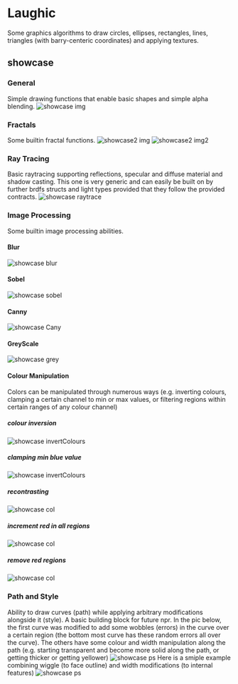# Laughic

Some graphics algorithms to draw circles, ellipses, rectangles, lines, triangles (with barry-centeric coordinates) and applying textures.

## showcase

### General
Simple drawing functions that enable basic shapes and simple alpha blending.
![showcase img](./imgs/showcase)

### Fractals
Some builtin fractal functions.
![showcase2 img](./imgs/fractal_showcase)
![showcase2 img2](./imgs/julia_n079_p01889)

### Ray Tracing
Basic raytracing supporting reflections, specular and diffuse material and shadow casting.
This one is very generic and can easily be built on by further brdfs structs and light types provided that they follow the provided contracts.
![showcase raytrace](./imgs/raytracer/new_light)

### Image Processing
Some builtin image processing abilities.
#### Blur
![showcase blur](./imgs/filters/binomial_2)
#### Sobel
![showcase sobel](./imgs/filters/sobel1)
#### Canny
![showcase Cany](./imgs/filters/canny)

#### GreyScale
![showcase grey](./imgs/processing/grey_scale)
#### Colour Manipulation
Colors can be manipulated through numerous ways (e.g. inverting colours, clamping a certain channel to min or max values, or filtering regions within certain ranges of any colour channel)
##### colour inversion
![showcase invertColours](./imgs/processing/invert)
##### clamping min blue value
![showcase invertColours](./imgs/processing/changeMinBlue)
##### recontrasting
![showcase col](./imgs/processing/recontr)
##### increment red in all regions
![showcase col](./imgs/processing/reddishStuff)
##### remove red regions
![showcase col](./imgs/processing/redFilter)

### Path and Style
Ability to draw curves (path) while applying arbitrary modifications alongside it (style). A basic building block for future npr.
In the pic below, the first curve was modified to add some wobbles (errors) in the curve over a certain region (the bottom most curve has these random errors all over the curve).
The others have some colour and width manipulation along the path (e.g. starting transparent and become more solid along the path, or getting thicker or getting yellower)
![showcase ps](./imgs/npr/curve2)
Here is a smiple example combining wiggle (to face outline) and width modifications (to internal features)
![showcase ps](./imgs/npr/ps1)

